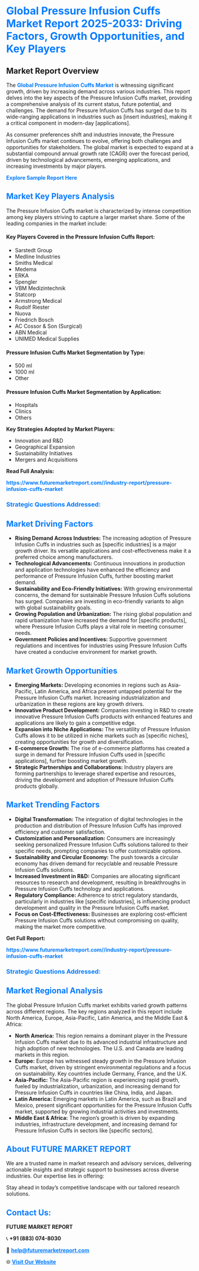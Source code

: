 <h1 style="color: #007BFF;">Global Pressure Infusion Cuffs Market Report 2025-2033: Driving Factors, Growth Opportunities, and Key Players</h1>

<section id="overview">
<h2>Market Report Overview</h2>
<p>The <a href="https://www.futuremarketreport.com//industry-report/pressure-infusion-cuffs-market" style="color: #007BFF; text-decoration: none;"><strong>Global Pressure Infusion Cuffs Market</strong></a> is witnessing significant growth, driven by increasing demand across various industries. This report delves into the key aspects of the Pressure Infusion Cuffs market, providing a comprehensive analysis of its current status, future potential, and challenges. The demand for Pressure Infusion Cuffs has surged due to its wide-ranging applications in industries such as [insert industries], making it a critical component in modern-day [applications].</p>
<p>As consumer preferences shift and industries innovate, the Pressure Infusion Cuffs market continues to evolve, offering both challenges and opportunities for stakeholders. The global market is expected to expand at a substantial compound annual growth rate (CAGR) over the forecast period, driven by technological advancements, emerging applications, and increasing investments by major players.</p>
</section>

<section id="overview">
<p><a href="https://www.futuremarketreport.com//request-sample/reportId=56964" style="color: #007BFF; text-decoration: none;"><strong>Explore Sample Report Here</strong></a></p>
</section>

<section id="key-players">
<h2 style="color: #007BFF;">Market Key Players Analysis</h2>
<p>The Pressure Infusion Cuffs market is characterized by intense competition among key players striving to capture a larger market share. Some of the leading companies in the market include:</p>
<h4>Key Players Covered in the Pressure Infusion Cuffs Report:</h4>
<ul><li>Sarstedt Group</li><li>Medline Industries</li><li>Smiths Medical</li><li>Medema</li><li>ERKA</li><li>Spengler</li><li>VBM Medizintechnik</li><li>Statcorp</li><li>Armstrong Medical</li><li>Rudolf Riester</li><li>Nuova</li><li>Friedrich Bosch</li><li>AC Cossor &amp; Son (Surgical)</li><li>ABN Medical</li><li>UNIMED Medical Supplies</li></ul>
<h4>Pressure Infusion Cuffs Market Segmentation by Type:</h4>
<ul><li>500 ml</li><li>1000 ml</li><li>Other</li></ul>

<h4>Pressure Infusion Cuffs Market Segmentation by Application:</h4>
<ul><li>Hospitals</li><li>Clinics</li><li>Others</li></ul>
<p><strong>Key Strategies Adopted by Market Players:</strong></p>
<ul>
<li>Innovation and R&D</li>
<li>Geographical Expansion</li>
<li>Sustainability Initiatives</li>
<li>Mergers and Acquisitions</li>
</ul>
</section>

<section>
<p><strong>Read Full Analysis: </strong></p><a href="https://www.futuremarketreport.com//industry-report/pressure-infusion-cuffs-market" style="color: #007BFF; text-decoration: none;"><strong>https://www.futuremarketreport.com//industry-report/pressure-infusion-cuffs-market</strong></a>
<h3 style="color: #007BFF;">Strategic Questions Addressed:</h3>
</section>

<section id="driving-factors">
<h2 style="color: #007BFF;">Market Driving Factors</h2>
<ul>
<li><strong>Rising Demand Across Industries:</strong> The increasing adoption of Pressure Infusion Cuffs in industries such as [specific industries] is a major growth driver. Its versatile applications and cost-effectiveness make it a preferred choice among manufacturers.</li>
<li><strong>Technological Advancements:</strong> Continuous innovations in production and application technologies have enhanced the efficiency and performance of Pressure Infusion Cuffs, further boosting market demand.</li>
<li><strong>Sustainability and Eco-Friendly Initiatives:</strong> With growing environmental concerns, the demand for sustainable Pressure Infusion Cuffs solutions has surged. Companies are investing in eco-friendly variants to align with global sustainability goals.</li>
<li><strong>Growing Population and Urbanization:</strong> The rising global population and rapid urbanization have increased the demand for [specific products], where Pressure Infusion Cuffs plays a vital role in meeting consumer needs.</li>
<li><strong>Government Policies and Incentives:</strong> Supportive government regulations and incentives for industries using Pressure Infusion Cuffs have created a conducive environment for market growth.</li>
</ul>
</section>

<section id="growth-opportunities">
<h2 style="color: #007BFF;">Market Growth Opportunities</h2>
<ul>
<li><strong>Emerging Markets:</strong> Developing economies in regions such as Asia-Pacific, Latin America, and Africa present untapped potential for the Pressure Infusion Cuffs market. Increasing industrialization and urbanization in these regions are key growth drivers.</li>
<li><strong>Innovative Product Development:</strong> Companies investing in R&D to create innovative Pressure Infusion Cuffs products with enhanced features and applications are likely to gain a competitive edge.</li>
<li><strong>Expansion into Niche Applications:</strong> The versatility of Pressure Infusion Cuffs allows it to be utilized in niche markets such as [specific niches], creating opportunities for growth and diversification.</li>
<li><strong>E-commerce Growth:</strong> The rise of e-commerce platforms has created a surge in demand for Pressure Infusion Cuffs used in [specific applications], further boosting market growth.</li>
<li><strong>Strategic Partnerships and Collaborations:</strong> Industry players are forming partnerships to leverage shared expertise and resources, driving the development and adoption of Pressure Infusion Cuffs products globally.</li>
</ul>
</section>

<section id="trending-factors">
<h2 style="color: #007BFF;">Market Trending Factors</h2>
<ul>
<li><strong>Digital Transformation:</strong> The integration of digital technologies in the production and distribution of Pressure Infusion Cuffs has improved efficiency and customer satisfaction.</li>
<li><strong>Customization and Personalization:</strong> Consumers are increasingly seeking personalized Pressure Infusion Cuffs solutions tailored to their specific needs, prompting companies to offer customizable options.</li>
<li><strong>Sustainability and Circular Economy:</strong> The push towards a circular economy has driven demand for recyclable and reusable Pressure Infusion Cuffs solutions.</li>
<li><strong>Increased Investment in R&D:</strong> Companies are allocating significant resources to research and development, resulting in breakthroughs in Pressure Infusion Cuffs technology and applications.</li>
<li><strong>Regulatory Compliance:</strong> Adherence to strict regulatory standards, particularly in industries like [specific industries], is influencing product development and quality in the Pressure Infusion Cuffs market.</li>
<li><strong>Focus on Cost-Effectiveness:</strong> Businesses are exploring cost-efficient Pressure Infusion Cuffs solutions without compromising on quality, making the market more competitive.</li>
</ul>
</section>

<section>
<p><strong>Get Full Report: </strong></p><a href="https://www.futuremarketreport.com//industry-report/pressure-infusion-cuffs-market" style="color: #007BFF; text-decoration: none;"><strong>https://www.futuremarketreport.com//industry-report/pressure-infusion-cuffs-market</strong></a>
<h3 style="color: #007BFF;">Strategic Questions Addressed:</h3>
</section>


<section id="regional-analysis">
<h2 style="color: #007BFF;">Market Regional Analysis</h2>
<p>The global Pressure Infusion Cuffs market exhibits varied growth patterns across different regions. The key regions analyzed in this report include North America, Europe, Asia-Pacific, Latin America, and the Middle East & Africa:</p>
<ul>
<li><strong>North America:</strong> This region remains a dominant player in the Pressure Infusion Cuffs market due to its advanced industrial infrastructure and high adoption of new technologies. The U.S. and Canada are leading markets in this region.</li>
<li><strong>Europe:</strong> Europe has witnessed steady growth in the Pressure Infusion Cuffs market, driven by stringent environmental regulations and a focus on sustainability. Key countries include Germany, France, and the U.K.</li>
<li><strong>Asia-Pacific:</strong> The Asia-Pacific region is experiencing rapid growth, fueled by industrialization, urbanization, and increasing demand for Pressure Infusion Cuffs in countries like China, India, and Japan.</li>
<li><strong>Latin America:</strong> Emerging markets in Latin America, such as Brazil and Mexico, present significant opportunities for the Pressure Infusion Cuffs market, supported by growing industrial activities and investments.</li>
<li><strong>Middle East & Africa:</strong> The region’s growth is driven by expanding industries, infrastructure development, and increasing demand for Pressure Infusion Cuffs in sectors like [specific sectors].</li>
</ul>
</section>

<footer>
<h2 style="color: #007BFF;">About FUTURE MARKET REPORT</h2>
<p>We are a trusted name in market research and advisory services, delivering actionable insights and strategic support to businesses across diverse industries. Our expertise lies in offering:</p>

<p>Stay ahead in today’s competitive landscape with our tailored research solutions.</p>

<h2 style="color: #007BFF;">Contact Us:</h2>
<p><strong>FUTURE MARKET REPORT</strong></p>
<p>📞 <strong>+91 (883) 074-8030</strong></p>
<p>📧 <strong><a href="mailto:help@futuremarketreport.com" style="color: #007BFF;">help@futuremarketreport.com</a></strong></p>
<p>🌐 <strong><a href="https://www.futuremarketreport.com/" style="color: #007BFF;">Visit Our Website</a></strong></p>
</footer>